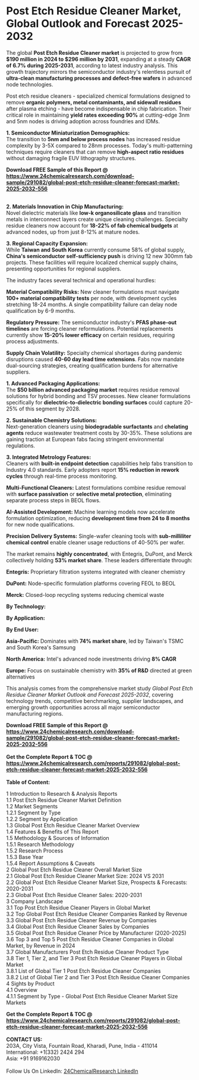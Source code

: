 <h1>Post Etch Residue Cleaner Market, Global Outlook and Forecast 2025-2032</h1><p>The global <strong>Post Etch Residue Cleaner market</strong> is projected to grow from <strong>$190 million in 2024 to $296 million by 2031</strong>, expanding at a steady <strong>CAGR of 6.7% during 2025-2031</strong>, according to latest industry analysis. This growth trajectory mirrors the semiconductor industry's relentless pursuit of <strong>ultra-clean manufacturing processes and defect-free wafers</strong> in advanced node technologies.</p><p>Post etch residue cleaners - specialized chemical formulations designed to remove <strong>organic polymers, metal contaminants, and sidewall residues</strong> after plasma etching - have become indispensable in chip fabrication. Their critical role in maintaining <strong>yield rates exceeding 90%</strong> at cutting-edge 3nm and 5nm nodes is driving adoption across foundries and IDMs.</p><p><strong>1. Semiconductor Miniaturization Demographics:</strong><br>
The transition to <strong>5nm and below process nodes</strong> has increased residue complexity by 3-5X compared to 28nm processes. Today's multi-patterning techniques require cleaners that can remove <strong>high-aspect ratio residues</strong> without damaging fragile EUV lithography structures.</p><div><b>Download FREE Sample of this Report @ 
            <a href="https://www.24chemicalresearch.com/download-sample/291082/global-post-etch-residue-cleaner-forecast-market-2025-2032-556">
            https://www.24chemicalresearch.com/download-sample/291082/global-post-etch-residue-cleaner-forecast-market-2025-2032-556</a></b></div><br><p><strong>2. Materials Innovation in Chip Manufacturing:</strong><br>
Novel dielectric materials like <strong>low-k organosilicate glass</strong> and transition metals in interconnect layers create unique cleaning challenges. Specialty residue cleaners now account for <strong>18-22% of fab chemical budgets</strong> at advanced nodes, up from just 8-12% at mature nodes.</p><p><strong>3. Regional Capacity Expansion:</strong><br>
While <strong>Taiwan and South Korea</strong> currently consume 58% of global supply, <strong>China's semiconductor self-sufficiency push</strong> is driving 12 new 300mm fab projects. These facilities will require localized chemical supply chains, presenting opportunities for regional suppliers.</p><p>The industry faces several technical and operational hurdles:</p><p><strong>Material Compatibility Risks:</strong> New cleaner formulations must navigate <strong>100+ material compatibility tests</strong> per node, with development cycles stretching 18-24 months. A single compatibility failure can delay node qualification by 6-9 months.</p><p><strong>Regulatory Pressure:</strong> The semiconductor industry's <strong>PFAS phase-out timelines</strong> are forcing cleaner reformulations. Potential replacements currently show <strong>15-20% lower efficacy</strong> on certain residues, requiring process adjustments.</p><p><strong>Supply Chain Volatility:</strong> Specialty chemical shortages during pandemic disruptions caused <strong>40-60 day lead time extensions</strong>. Fabs now mandate dual-sourcing strategies, creating qualification burdens for alternative suppliers.</p><p><strong>1. Advanced Packaging Applications:</strong><br>
The <strong>$50 billion advanced packaging market</strong> requires residue removal solutions for hybrid bonding and TSV processes. New cleaner formulations specifically for <strong>dielectric-to-dielectric bonding surfaces</strong> could capture 20-25% of this segment by 2028.</p><p><strong>2. Sustainable Chemistry Solutions:</strong><br>
Next-generation cleaners using <strong>biodegradable surfactants</strong> and <strong>chelating agents</strong> reduce wastewater treatment costs by 30-35%. These solutions are gaining traction at European fabs facing stringent environmental regulations.</p><p><strong>3. Integrated Metrology Features:</strong><br>
Cleaners with <strong>built-in endpoint detection</strong> capabilities help fabs transition to Industry 4.0 standards. Early adopters report <strong>15% reduction in rework cycles</strong> through real-time process monitoring.</p><p><strong>Multi-Functional Cleaners:</strong> Latest formulations combine residue removal with <strong>surface passivation</strong> or <strong>selective metal protection</strong>, eliminating separate process steps in BEOL flows.</p><p><strong>AI-Assisted Development:</strong> Machine learning models now accelerate formulation optimization, reducing <strong>development time from 24 to 8 months</strong> for new node qualifications.</p><p><strong>Precision Delivery Systems:</strong> Single-wafer cleaning tools with <strong>sub-milliliter chemical control</strong> enable cleaner usage reductions of 40-50% per wafer.</p><p>The market remains <strong>highly concentrated</strong>, with Entegris, DuPont, and Merck collectively holding <strong>53% market share</strong>. These leaders differentiate through:</p><p><strong>Entegris:</strong> Proprietary filtration systems integrated with cleaner chemistry</p><p><strong>DuPont:</strong> Node-specific formulation platforms covering FEOL to BEOL</p><p><strong>Merck:</strong> Closed-loop recycling systems reducing chemical waste</p><p><strong>By Technology:</strong></p><p><strong>By Application:</strong></p><p><strong>By End User:</strong></p><p><strong>Asia-Pacific:</strong> Dominates with <strong>74% market share</strong>, led by Taiwan's TSMC and South Korea's Samsung</p><p><strong>North America:</strong> Intel's advanced node investments driving <strong>8% CAGR</strong></p><p><strong>Europe:</strong> Focus on sustainable chemistry with <strong>35% of R&amp;D</strong> directed at green alternatives</p><p>This analysis comes from the comprehensive market study <em>Global Post Etch Residue Cleaner Market Outlook and Forecast 2025-2032</em>, covering technology trends, competitive benchmarking, supplier landscapes, and emerging growth opportunities across all major semiconductor manufacturing regions.</p><div><b>Download FREE Sample of this Report @ 
            <a href="https://www.24chemicalresearch.com/download-sample/291082/global-post-etch-residue-cleaner-forecast-market-2025-2032-556">
            https://www.24chemicalresearch.com/download-sample/291082/global-post-etch-residue-cleaner-forecast-market-2025-2032-556</a></b></div><br><div><b>Get the Complete Report & TOC @ 
            <a href="https://www.24chemicalresearch.com/reports/291082/global-post-etch-residue-cleaner-forecast-market-2025-2032-556">
            https://www.24chemicalresearch.com/reports/291082/global-post-etch-residue-cleaner-forecast-market-2025-2032-556</a></b></div><br>
            <b>Table of Content:</b><p>1 Introduction to Research & Analysis Reports<br />
 1.1 Post Etch Residue Cleaner Market Definition<br />
 1.2 Market Segments<br />
 1.2.1 Segment by Type<br />
 1.2.2 Segment by Application<br />
 1.3 Global Post Etch Residue Cleaner Market Overview<br />
 1.4 Features & Benefits of This Report<br />
 1.5 Methodology & Sources of Information<br />
 1.5.1 Research Methodology<br />
 1.5.2 Research Process<br />
 1.5.3 Base Year<br />
 1.5.4 Report Assumptions & Caveats<br />
2 Global Post Etch Residue Cleaner Overall Market Size<br />
 2.1 Global Post Etch Residue Cleaner Market Size: 2024 VS 2031<br />
 2.2 Global Post Etch Residue Cleaner Market Size, Prospects & Forecasts: 2020-2031<br />
 2.3 Global Post Etch Residue Cleaner Sales: 2020-2031<br />
3 Company Landscape<br />
 3.1 Top Post Etch Residue Cleaner Players in Global Market<br />
 3.2 Top Global Post Etch Residue Cleaner Companies Ranked by Revenue<br />
 3.3 Global Post Etch Residue Cleaner Revenue by Companies<br />
 3.4 Global Post Etch Residue Cleaner Sales by Companies<br />
 3.5 Global Post Etch Residue Cleaner Price by Manufacturer (2020-2025)<br />
 3.6 Top 3 and Top 5 Post Etch Residue Cleaner Companies in Global Market, by Revenue in 2024<br />
 3.7 Global Manufacturers Post Etch Residue Cleaner Product Type<br />
 3.8 Tier 1, Tier 2, and Tier 3 Post Etch Residue Cleaner Players in Global Market<br />
 3.8.1 List of Global Tier 1 Post Etch Residue Cleaner Companies<br />
 3.8.2 List of Global Tier 2 and Tier 3 Post Etch Residue Cleaner Companies<br />
4 Sights by Product<br />
 4.1 Overview<br />
 4.1.1 Segment by Type - Global Post Etch Residue Cleaner Market Size Markets</p><div><b>Get the Complete Report & TOC @ 
            <a href="https://www.24chemicalresearch.com/reports/291082/global-post-etch-residue-cleaner-forecast-market-2025-2032-556">
            https://www.24chemicalresearch.com/reports/291082/global-post-etch-residue-cleaner-forecast-market-2025-2032-556</a></b></div><br><b>CONTACT US:</b><br>
            203A, City Vista, Fountain Road, Kharadi, Pune, India - 411014<br>
            International: +1(332) 2424 294<br>
            Asia: +91 9169162030 <br><br>
            Follow Us On LinkedIn: <a href="https://www.linkedin.com/company/24chemicalresearch/">24ChemicalResearch LinkedIn</a>